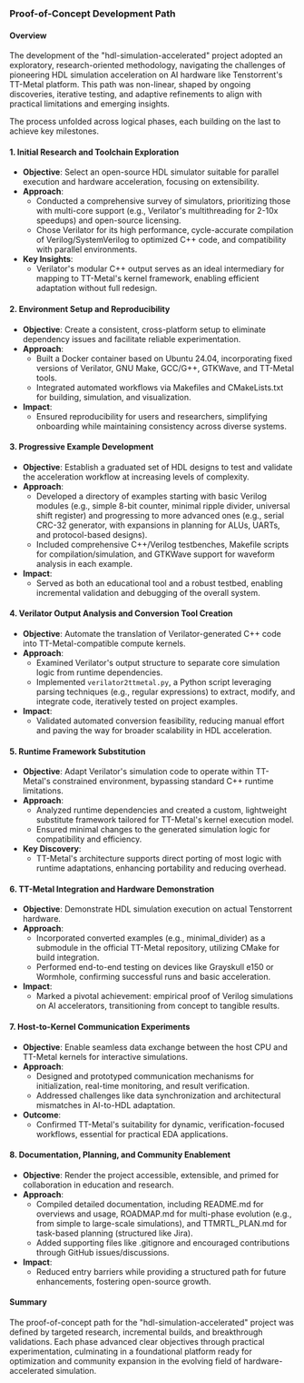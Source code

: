 ### Proof-of-Concept Development Path

#### Overview

The development of the "hdl-simulation-accelerated" project adopted an exploratory, research-oriented methodology, navigating the challenges of pioneering HDL simulation acceleration on AI hardware like Tenstorrent's TT-Metal platform. This path was non-linear, shaped by ongoing discoveries, iterative testing, and adaptive refinements to align with practical limitations and emerging insights.

The process unfolded across logical phases, each building on the last to achieve key milestones.

#### 1. Initial Research and Toolchain Exploration

- **Objective**: Select an open-source HDL simulator suitable for parallel execution and hardware acceleration, focusing on extensibility.
- **Approach**:
  - Conducted a comprehensive survey of simulators, prioritizing those with multi-core support (e.g., Verilator's multithreading for 2-10x speedups) and open-source licensing.
  - Chose Verilator for its high performance, cycle-accurate compilation of Verilog/SystemVerilog to optimized C++ code, and compatibility with parallel environments.
- **Key Insights**:
  - Verilator's modular C++ output serves as an ideal intermediary for mapping to TT-Metal's kernel framework, enabling efficient adaptation without full redesign.

#### 2. Environment Setup and Reproducibility

- **Objective**: Create a consistent, cross-platform setup to eliminate dependency issues and facilitate reliable experimentation.
- **Approach**:
  - Built a Docker container based on Ubuntu 24.04, incorporating fixed versions of Verilator, GNU Make, GCC/G++, GTKWave, and TT-Metal tools.
  - Integrated automated workflows via Makefiles and CMakeLists.txt for building, simulation, and visualization.
- **Impact**:
  - Ensured reproducibility for users and researchers, simplifying onboarding while maintaining consistency across diverse systems.

#### 3. Progressive Example Development

- **Objective**: Establish a graduated set of HDL designs to test and validate the acceleration workflow at increasing levels of complexity.
- **Approach**:
  - Developed a directory of examples starting with basic Verilog modules (e.g., simple 8-bit counter, minimal ripple divider, universal shift register) and progressing to more advanced ones (e.g., serial CRC-32 generator, with expansions in planning for ALUs, UARTs, and protocol-based designs).
  - Included comprehensive C++/Verilog testbenches, Makefile scripts for compilation/simulation, and GTKWave support for waveform analysis in each example.
- **Impact**:
  - Served as both an educational tool and a robust testbed, enabling incremental validation and debugging of the overall system.

#### 4. Verilator Output Analysis and Conversion Tool Creation

- **Objective**: Automate the translation of Verilator-generated C++ code into TT-Metal-compatible compute kernels.
- **Approach**:
  - Examined Verilator's output structure to separate core simulation logic from runtime dependencies.
  - Implemented `verilator2ttmetal.py`, a Python script leveraging parsing techniques (e.g., regular expressions) to extract, modify, and integrate code, iteratively tested on project examples.
- **Impact**:
  - Validated automated conversion feasibility, reducing manual effort and paving the way for broader scalability in HDL acceleration.

#### 5. Runtime Framework Substitution

- **Objective**: Adapt Verilator's simulation code to operate within TT-Metal's constrained environment, bypassing standard C++ runtime limitations.
- **Approach**:
  - Analyzed runtime dependencies and created a custom, lightweight substitute framework tailored for TT-Metal's kernel execution model.
  - Ensured minimal changes to the generated simulation logic for compatibility and efficiency.
- **Key Discovery**:
  - TT-Metal's architecture supports direct porting of most logic with runtime adaptations, enhancing portability and reducing overhead.

#### 6. TT-Metal Integration and Hardware Demonstration

- **Objective**: Demonstrate HDL simulation execution on actual Tenstorrent hardware.
- **Approach**:
  - Incorporated converted examples (e.g., minimal_divider) as a submodule in the official TT-Metal repository, utilizing CMake for build integration.
  - Performed end-to-end testing on devices like Grayskull e150 or Wormhole, confirming successful runs and basic acceleration.
- **Impact**:
  - Marked a pivotal achievement: empirical proof of Verilog simulations on AI accelerators, transitioning from concept to tangible results.

#### 7. Host-to-Kernel Communication Experiments

- **Objective**: Enable seamless data exchange between the host CPU and TT-Metal kernels for interactive simulations.
- **Approach**:
  - Designed and prototyped communication mechanisms for initialization, real-time monitoring, and result verification.
  - Addressed challenges like data synchronization and architectural mismatches in AI-to-HDL adaptation.
- **Outcome**:
  - Confirmed TT-Metal's suitability for dynamic, verification-focused workflows, essential for practical EDA applications.

#### 8. Documentation, Planning, and Community Enablement

- **Objective**: Render the project accessible, extensible, and primed for collaboration in education and research.
- **Approach**:
  - Compiled detailed documentation, including README.md for overviews and usage, ROADMAP.md for multi-phase evolution (e.g., from simple to large-scale simulations), and TTMRTL_PLAN.md for task-based planning (structured like Jira).
  - Added supporting files like .gitignore and encouraged contributions through GitHub issues/discussions.
- **Impact**:
  - Reduced entry barriers while providing a structured path for future enhancements, fostering open-source growth.

#### Summary

The proof-of-concept path for the "hdl-simulation-accelerated" project was defined by targeted research, incremental builds, and breakthrough validations. Each phase advanced clear objectives through practical experimentation, culminating in a foundational platform ready for optimization and community expansion in the evolving field of hardware-accelerated simulation.

